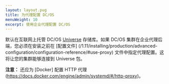 ```yaml
---
layout: layout.pug
title: 为代理配置 DC/OS
menuWeight: 10
excerpt: 使用企业代理配置 DC/OS
---
```



默认在互联网上托管 DC/OS [Universe](https://github.com/mesosphere/universe) 存储库。如果 DC/OS 集群在企业代理后端，您必须在安装之前在 [配置文件]  (/1.11/installing/production/advanced-configuration/configuration-reference/#use-proxy) 文件中指定代理配置。这将让您的集群能够连接到 Universe 包。

**注意：** 还应为 [Docker] 配置 HTTP 代理 (https://docs.docker.com/engine/admin/systemd/#/http-proxy)。
